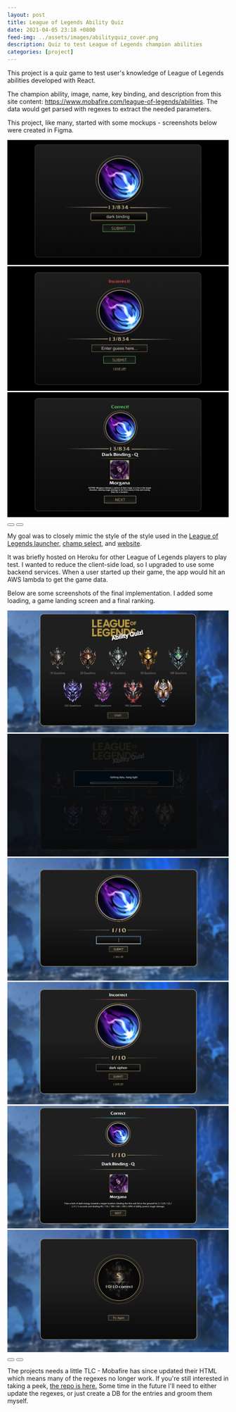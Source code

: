 ```yaml
---
layout: post
title: League of Legends Ability Quiz
date: 2021-04-05 23:18 +0800
feed-img: ../assets/images/abilityquiz_cover.png
description: Quiz to test League of Legends champion abilities 
categories: [project]
---
```


This project is a quiz game to test user's knowledge of League of Legends abilities developed with React. 

The champion ability, image, name, key binding, and description from this site content: <a href="https://www.mobafire.com/league-of-legends/abilities">https://www.mobafire.com/league-of-legends/abilities</a>. The data would get parsed with regexes to extract the needed parameters. 

This project, like many, started with some mockups - screenshots below were created in Figma. 

<div class="siema">
    <img src="/assets/images/AbilityQuiz-Main.png" alt="Mockup of League of Legends Ability Quiz"/>
    <img src="/assets/images/AbilityQuiz-Incorrect.png" alt="Mockup of League of Legends Ability Quiz"/>
    <img src="/assets/images/AbilityQuiz-Correct.png" alt="Mockup of League of Legends Ability Quiz"/>
</div>
<div class="gallery-button-container center">
    <button class="prev center gallery-button"><i class="fas fa-backward" aria-hidden="true"></i></button>
    <button class="next center gallery-button"><i class="fas fa-forward" aria-hidden="true"></i></button>
</div>

My goal was to closely mimic the style of the style used in the <a href="https://www.chiboost.net/upload/2019/03/IMAGE-FOR-LOL-CLIENT-SPEC-MODE-1024x576.jpg">League of Legends launcher</a>, <a href="https://images2.minutemediacdn.com/image/upload/c_fill,w_912,h_516,f_auto,q_auto,g_auto/shape/cover/sport/5afde7387134f68573000003.png">champ select</a>, and <a href="https://na.leagueoflegends.com/en-us/">website</a>. 

It was briefly hosted on Heroku for other League of Legends players to play test. I wanted to reduce the client-side load, so I upgraded to use some backend services. When a user started up their game, the app would hit an AWS lambda to get the game data. 

Below are some screenshots of the final implementation. I added some loading, a game landing screen and a final ranking. 

<div class="siema">
    <img src="/assets/images/league-quiz-impl-1.png" alt="Landing screen of League of Legends Ability Quiz"/>
    <img src="/assets/images/league-quiz-impl-2.png" alt="Loading screen of League of Legends Ability Quiz"/>
    <img src="/assets/images/league-quiz-impl-3.png" alt="Game screen of League of Legends Ability Quiz"/>
    <img src="/assets/images/league-quiz-impl-4.png" alt="Game screen with incorrect guess of League of Legends Ability Quiz"/>
    <img src="/assets/images/league-quiz-impl-5.png" alt="Game screen with correct guess of League of Legends Ability Quiz"/>
    <img src="/assets/images/league-quiz-impl-6.png" alt="Final score screen of of League of Legends Ability Quiz"/>
</div>
<div class="gallery-button-container center">
    <button class="prev center gallery-button"><i class="fas fa-backward" aria-hidden="true"></i></button>
    <button class="next center gallery-button"><i class="fas fa-forward" aria-hidden="true"></i></button>
</div>

The projects needs a little TLC  - Mobafire has since updated their HTML which means many of the regexes no longer work. If you're still interested in taking a peek, <a href="https://github.com/smicklas/LeagueAbilityQuiz">the repo is here.</a> Some time in the future I'll need to either update the regexes, or just create a DB for the entries and groom them myself. 
